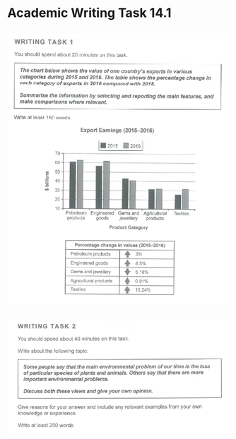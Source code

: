 # Academic Writing Task 14.1

## ![Task 1](Task_1/Images/14.2.1.png)
## ![Task 2](Task_2/Images/14.2.2.png)
